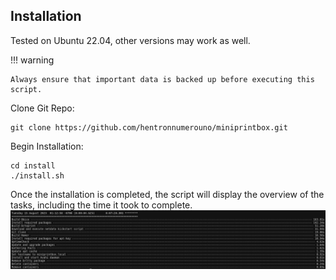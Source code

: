 ## Installation

Tested on Ubuntu 22.04, other versions may work as well.

!!! warning

    Always ensure that important data is backed up before executing this script.

Clone Git Repo:

``` 
git clone https://github.com/hentronnumerouno/miniprintbox.git 
```

Begin Installation:

```
cd install
./install.sh
```
Once the installation is completed, the script will display the overview of the tasks, including the time it took to complete.
[![Ansible Timer](images/ansible_time.png)](images/ansible_time.png)

